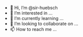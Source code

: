 - 👋 Hi, I’m @sir-huebsch
- 👀 I’m interested in ...
- 🌱 I’m currently learning ...
- 💞️ I’m looking to collaborate on ...
- 📫 How to reach me ...

<!---
sir-huebsch/sir-huebsch is a ✨ special ✨ repository because its `README.md` (this file) appears on your GitHub profile.
You can click the Preview link to take a look at your changes.
--->
